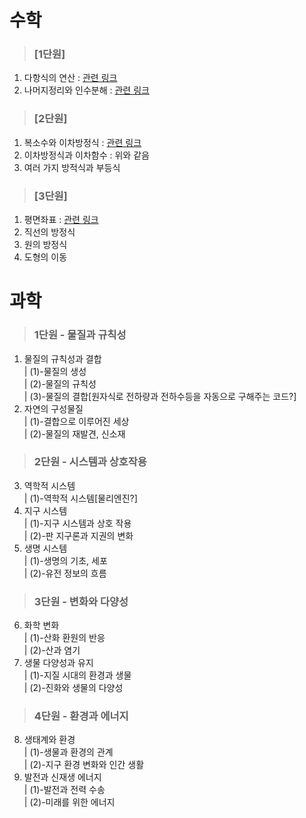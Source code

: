 수학
=================
> ### [1단원]   
1. 다항식의 연산 : [관련 링크](http://www.happyhaksul.com/reports/16521)   
2. 나머지정리와 인수분해 : [관련 링크](https://hbar.tistory.com/35?category=348739)   
> ### [2단원]   
1. 복소수와 이차방정식 : [관련 링크](https://codepractice.tistory.com/69)   
2. 이차방정식과 이차함수 : 위와 같음   
3. 여러 가지 방적식과 부등식   
> ### [3단원]   
1. 평면좌표 : [관련 링크](https://dojang.io/mod/page/view.php?id=427)   
2. 직선의 방정식   
3. 원의 방정식   
4. 도형의 이동   


과학
==================
> ### 1단원 - 물질과 규칙성
1. 물질의 규칙성과 결합   
| (1)-물질의 생성   
| (2)-물질의 규칙성   
| (3)-물질의 결합[원자식로 전하량과 전하수등을 자동으로 구해주는 코드?]    
2. 자연의 구성물질   
| (1)-결합으로 이루어진 세상   
| (2)-물질의 재발견, 신소재   
> ### 2단원 - 시스템과 상호작용   
3. 역학적 시스템   
| (1)-역학적 시스템[물리엔진?]   
4. 지구 시스템   
| (1)-지구 시스템과 상호 작용   
| (2)-판 지구론과 지권의 변화   
5. 생명 시스템   
| (1)-생명의 기초, 세포   
| (2)-유전 정보의 흐름   
> ### 3단원 - 변화와 다양성   
6. 화학 변화   
| (1)-산화 환원의 반응   
| (2)-산과 염기
7. 생물 다양성과 유지   
| (1)-지질 시대의 환경과 생물   
| (2)-진화와 생물의 다양성   
> ### 4단원 - 환경과 에너지   
8. 생태계와 환경   
| (1)-생물과 환경의 관계   
| (2)-지구 환경 변화와 인간 생활   
9. 발전과 신재생 에너지   
| (1)-발전과 전력 수송   
| (2)-미래를 위한 에너지   

